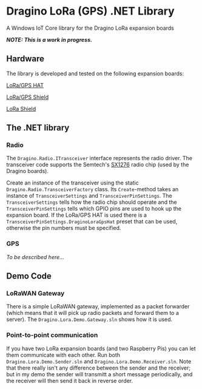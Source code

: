 # Dragino LoRa (GPS) .NET Library
A Windows IoT Core library for the Dragino LoRa expansion boards

***NOTE: This is a work in progress.***

## Hardware

The library is developed and tested on the following expansion boards:

[LoRa/GPS HAT](http://www.dragino.com/products/module/item/106-lora-gps-hat.html "Dragino's product page")

[LoRa/GPS Shield](http://www.dragino.com/products/lora/item/108-lora-gps-shield.html "Dragino's product page")

[LoRa Shield](http://www.dragino.com/products/lora/item/102-lora-shield.html "Dragino's product page")

## The .NET library

### Radio
The `Dragino.Radio.ITransceiver` interface represents the radio driver.
The transceiver code supports the Semtech's [SX1276](http://www.semtech.com/images/datasheet/sx1276_77_78_79.pdf "SX1276 Datasheet as PDF") radio chip (used by the Dragino boards).

Create an instance of the transceiver using the static `Dragino.Radio.TransceiverFactory` class. Its `Create`-method takes an instance of `TransceiverSettings` and `TransceiverPinSettings`.
The `TransceiverSettings` tells how the radio chip should operate and the `TransceiverPinSettings` tells which GPIO pins are used to hook up the expansion board. If the LoRa/GPS HAT is used there is a `TransceiverPinSettings.DraginoLoraGpsHat` preset that can be used, otherwise the pin numbers must be specified.

### GPS

*To be described here...*

## Demo Code

### LoRaWAN Gateway
There is a simple LoRaWAN gateway, implemented as a packet forwarder (which means that it will pick up radio packets and forward them to a server).
The `Dragino.Lora.Demo.Gateway.sln` shows how it is used.

### Point-to-point communication
If you have two LoRa expansion boards (and two Raspberry Pis) you can let them communicate with each other.
Run both `Dragino.Lora.Demo.Sender.sln` and `Dragino.Lora.Demo.Receiver.sln`.
Note that there really isn't any difference between the sender and the receiver; but in my demo the sender will transmitt a short message periodically, and the receiver will then send it back in reverse order.

